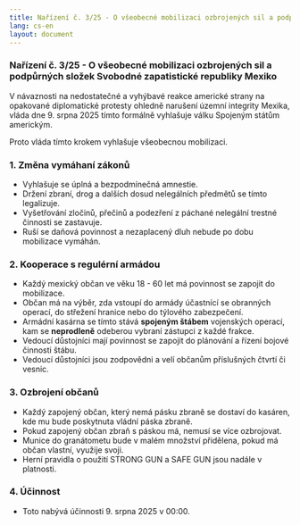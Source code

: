 ```yaml
---
title: Nařízení č. 3/25 - O všeobecné mobilizaci ozbrojených sil a podpůrných složek Svobodné zapatistické republiky Mexiko
lang: cs-en
layout: document
---
```


### Nařízení č. 3/25 - O všeobecné mobilizaci ozbrojených sil a podpůrných složek Svobodné zapatistické republiky Mexiko

V návaznosti na nedostatečné a vyhýbavé reakce americké strany na opakované diplomatické protesty ohledně narušení územní integrity Mexika, vláda dne 9. srpna 2025 tímto formálně vyhlašuje válku Spojeným státům americkým.

Proto vláda tímto krokem vyhlašuje všeobecnou mobilizaci.

### 1. Změna vymáhaní zákonů

- Vyhlašuje se úplná a bezpodmínečná amnestie.
- Držení zbraní, drog a dalších dosud nelegálních předmětů se tímto legalizuje.
- Vyšetřování zločinů, přečinů a podezření z páchané nelegální trestné činnosti se zastavuje.
- Ruší se daňová povinnost a nezaplacený dluh nebude po dobu mobilizace vymáhán.

### 2. Kooperace s regulérní armádou

- Každý mexický občan ve věku 18 - 60 let má povinnost se zapojit do mobilizace.
- Občan má na výběr, zda vstoupí do armády účastnící se obranných operací, do střežení hranice nebo do týlového zabezpečení.
- Armádní kasárna se tímto stává **spojeným štábem** vojenských operací, kam se **neprodleně** odeberou vybraní zástupci z každé frakce.
- Vedoucí důstojníci mají povinnost se zapojit do plánování a řízení bojové činnosti štábu.
- Vedoucí důstojníci jsou zodpovědni a velí občanům příslušných čtvrtí či vesnic.

### 3. Ozbrojení občanů

- Každý zapojený občan, který nemá pásku zbraně se dostaví do kasáren, kde mu bude poskytnuta vládní páska zbraně.
- Pokud zapojený občan zbraň s páskou má, nemusí se více ozbrojovat.
- Munice do granátometu bude v malém množství přidělena, pokud má občan vlastní, využije svoji.
- Herní pravidla o použití STRONG GUN a SAFE GUN jsou nadále v platnosti.

### 4. Účinnost

- Toto nabývá účinnosti 9. srpna 2025 v 00:00.